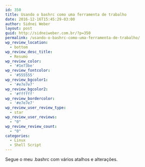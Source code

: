 ```yaml
---
id: 350
title: Usando o bashrc como uma ferramenta de trabalho
date: 2016-12-16T15:45:29-03:00
author: Sidnei Weber
layout: post
guid: http://sidneiweber.com.br/?p=350
permalink: /usando-o-bashrc-como-uma-ferramenta-de-trabalho/
wp_review_location:
  - bottom
wp_review_desc_title:
  - Resumo
wp_review_color:
  - '#1e73be'
wp_review_fontcolor:
  - '#555555'
wp_review_bgcolor1:
  - '#e7e7e7'
wp_review_bgcolor2:
  - '#ffffff'
wp_review_bordercolor:
  - '#e7e7e7'
wp_review_user_review_type:
  - star
wp_review_user_reviews:
  - "0"
wp_review_review_count:
  - "0"
categories:
  - Linux
  - Shell Script
---
```

Segue o meu .bashrc com vários atalhos e alterações.